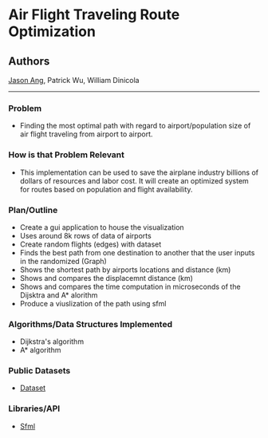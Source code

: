 # Air Flight Traveling Route Optimization

## Authors
<a href='https://www.linkedin.com/in/jasonang84/'>Jason Ang</a>, Patrick Wu, William Dinicola

___ 

### Problem
<ul>
  <li>Finding the most optimal path with regard to airport/population size of air flight traveling from airport to airport.</li>
</ul>

### How is that Problem Relevant
<ul>
  <li>This implementation can be used to save the airplane industry billions of dollars of resources and labor cost. It will create an optimized system for routes based on population and flight availability.</li>
</ul>

### Plan/Outline
<ul>
<li>Create a gui application to house the visualization</li>
  <li>Uses around 8k rows of data of airports</li>
  <li>Create random flights (edges) with dataset</li>
  <li>Finds the best path from one destination to another that the user inputs in the randomized (Graph)</li>
  <li>Shows the shortest path by airports locations and distance (km)</li>
  <li>Shows and compares the displacemnt distance (km)</li>
  <li>Shows and compares the time computation in microseconds of the Dijsktra and A* alorithm</li>
  <li>Produce a viuslization of the path using sfml</li>
</ul>

### Algorithms/Data Structures Implemented
<ul>
<li>Dijkstra's algorithm</li>
<li>A* algorithm</li>
</ul>

### Public Datasets
<ul>
<li><a href='https://simplemaps.com/data/world-cities'>Dataset</a>
</li>
  
</ul>

### Libraries/API
<ul>
<li><a href=''>Sfml</a></li>

</ul>
